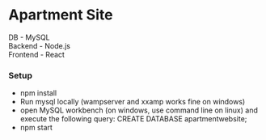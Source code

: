 # Apartment Site

DB - MySQL  
Backend - Node.js  
Frontend - React  

### Setup
* npm install
* Run mysql locally (wampserver and xxamp works fine on windows)
* open MySQL workbench (on windows, use command line on linux) and execute the following query: CREATE DATABASE apartmentwebsite;
* npm start